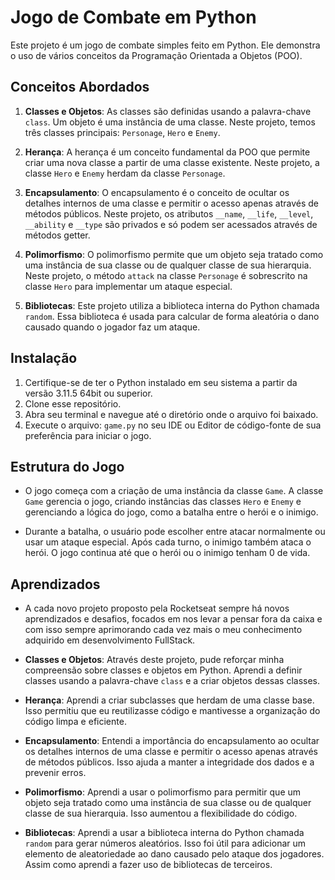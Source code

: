 # Jogo de Combate em Python

Este projeto é um jogo de combate simples feito em Python. Ele demonstra o uso de vários conceitos da Programação Orientada a Objetos (POO).

## Conceitos Abordados

1. **Classes e Objetos**: As classes são definidas usando a palavra-chave `class`. Um objeto é uma instância de uma classe. Neste projeto, temos três classes principais: `Personage`, `Hero` e `Enemy`.

2. **Herança**: A herança é um conceito fundamental da POO que permite criar uma nova classe a partir de uma classe existente. Neste projeto, a classe `Hero` e `Enemy` herdam da classe `Personage`.

3. **Encapsulamento**: O encapsulamento é o conceito de ocultar os detalhes internos de uma classe e permitir o acesso apenas através de métodos públicos. Neste projeto, os atributos `__name`, `__life`, `__level`, `__ability` e `__type` são privados e só podem ser acessados através de métodos getter.

4. **Polimorfismo**: O polimorfismo permite que um objeto seja tratado como uma instância de sua classe ou de qualquer classe de sua hierarquia. Neste projeto, o método `attack` na classe `Personage` é sobrescrito na classe `Hero` para implementar um ataque especial.

5. **Bibliotecas**: Este projeto utiliza a biblioteca interna do Python chamada `random`. Essa biblioteca é usada para calcular de forma aleatória o dano causado quando o jogador faz um ataque.

## Instalação

1. Certifique-se de ter o Python instalado em seu sistema a partir da versão 3.11.5 64bit ou superior.
2. Clone esse repositório.
3. Abra seu terminal e navegue até o diretório onde o arquivo foi baixado.
4. Execute o arquivo: `game.py` no seu IDE ou Editor de código-fonte de sua preferência para iniciar o jogo.

## Estrutura do Jogo

-   O jogo começa com a criação de uma instância da classe `Game`. A classe `Game` gerencia o jogo, criando instâncias das classes `Hero` e `Enemy` e gerenciando a lógica do jogo, como a batalha entre o herói e o inimigo.

-   Durante a batalha, o usuário pode escolher entre atacar normalmente ou usar um ataque especial. Após cada turno, o inimigo também ataca o herói. O jogo continua até que o herói ou o inimigo tenham 0 de vida.

## Aprendizados

-   A cada novo projeto proposto pela Rocketseat sempre há novos aprendizados e desafios, focados em nos levar a pensar fora da caixa e com isso sempre aprimorando cada vez mais o meu conhecimento adquirido em desenvolvimento FullStack.

-   **Classes e Objetos**: Através deste projeto, pude reforçar minha compreensão sobre classes e objetos em Python. Aprendi a definir classes usando a palavra-chave `class` e a criar objetos dessas classes.

-   **Herança**: Aprendi a criar subclasses que herdam de uma classe base. Isso permitiu que eu reutilizasse código e mantivesse a organização do código limpa e eficiente.

-   **Encapsulamento**: Entendi a importância do encapsulamento ao ocultar os detalhes internos de uma classe e permitir o acesso apenas através de métodos públicos. Isso ajuda a manter a integridade dos dados e a prevenir erros.

-   **Polimorfismo**: Aprendi a usar o polimorfismo para permitir que um objeto seja tratado como uma instância de sua classe ou de qualquer classe de sua hierarquia. Isso aumentou a flexibilidade do código.

-   **Bibliotecas**: Aprendi a usar a biblioteca interna do Python chamada `random` para gerar números aleatórios. Isso foi útil para adicionar um elemento de aleatoriedade ao dano causado pelo ataque dos jogadores. Assim como aprendi a fazer uso de bibliotecas de terceiros.
